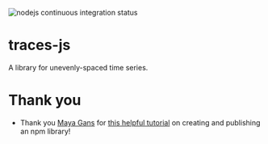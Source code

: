 ![nodejs continuous integration status](https://github.com/stringertheory/traces-js/actions/workflows/node.js.yml/badge.svg?branch=main&event=push)

# traces-js

A library for unevenly-spaced time series.

# Thank you

- Thank you [Maya Gans](https://maya.rbind.io/) for [this helpful
  tutorial](https://observablehq.com/@mayagans/from-npm-to-observable)
  on creating and publishing an npm library!
